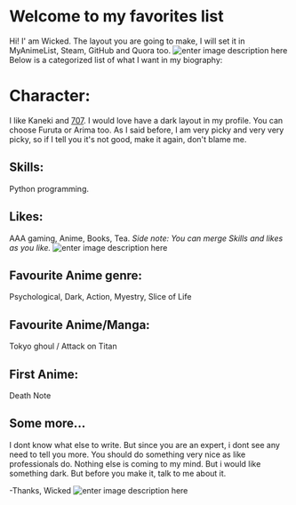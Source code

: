 # Welcome to my favorites list 
Hi! I' am Wicked. The layout you are going to make, I will set it in MyAnimeList, Steam, GitHub and Quora too. 
![enter image description here](https://i.imgur.com/7fD4Sej.gif)
Below is a categorized list of what I want in my biography:


# Character:

I like Kaneki and [707](https://mystic-messenger.fandom.com/wiki/707). I would love have a dark layout in my profile. You can choose Furuta or Arima too. As I said before, I am very picky and very very picky, so if I tell you it's not good, make it again, don't blame me.

## Skills:

Python programming. 

## Likes:

AAA gaming, Anime, Books, Tea.
 *Side note: You can merge Skills and likes as you like.*
![enter image description here](https://i.imgur.com/7fD4Sej.gif)
## Favourite Anime genre:
Psychological, Dark, Action, Myestry, Slice of Life

## Favourite Anime/Manga:

Tokyo ghoul / Attack on Titan

## First Anime:

Death Note

## Some more...
 I dont know what else to write. But since you are an expert, i dont see any need to tell you more. You should do something very nice as like professionals do. Nothing else is coming to my mind. But i would like something dark. But before you make it, talk to me about it.

-Thanks,
Wicked
![enter image description here](https://i.imgur.com/WnIov2c.gif)
